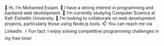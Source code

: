 

👋 Hi, I’m Mohamed Essam.
👀 I have a strong interest in programming and backend web development.
🌱 I’m currently studying Computer Science at Kafr Elsheikh University.
💼 I’m looking to collaborate on web development projects, particularly those using Node.js tools.
📫 You can reach me via LinkedIn.
⚡ Fun fact: I enjoy solving competitive programming challenges in my free time!

<!---
mohamedEssamMo/mohamedEssamMo is a ✨ special ✨ repository because its `README.md` (this file) appears on your GitHub profile.
You can click the Preview link to take a look at your changes.
--->
